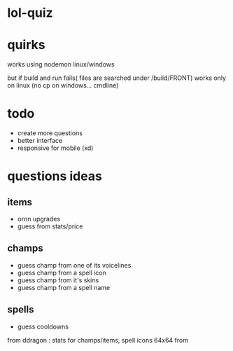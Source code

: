# lol-quiz

# quirks

works using nodemon linux/windows

but if build and run fails( files are searched under /build/FRONT)
works only on linux (no cp on windows... cmdline)

# todo

- create more questions
- better interface
- responsive for mobile (xd)

# questions ideas

## items

- ornn upgrades
- guess from stats/price

## champs

- guess champ from one of its voicelines
- guess champ from a spell icon
- guess champ from it's skins
- guess champ from a spell name

## spells

- guess cooldowns

from ddragon : stats for champs/items, spell icons 64x64
from
